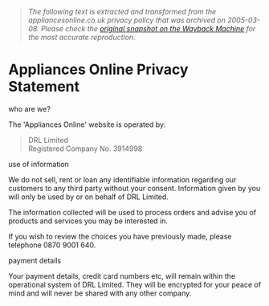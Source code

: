 > *The following text is extracted and transformed from the appliancesonline.co.uk privacy policy that was archived on 2005-03-08. Please check the [original snapshot on the Wayback Machine](https://web.archive.org/web/20050308192711id_/http%3A//www.appliancesonline.co.uk/privacy.asp) for the most accurate reproduction.*

# Appliances Online Privacy Statement

who are we?

The 'Appliances Online' website is operated by:

> DRL Limited  
>  Registered Company No. 3914998  
> 

  
use of information

We do not sell, rent or loan any identifiable information regarding our customers to any third party without your consent. Information given by you will only be used by or on behalf of DRL Limited.

The information collected will be used to process orders and advise you of products and services you may be interested in.

If you wish to review the choices you have previously made, please telephone 0870 9001 640.

payment details

Your payment details, credit card numbers etc, will remain within the operational system of DRL Limited. They will be encrypted for your peace of mind and will never be shared with any other company. 
